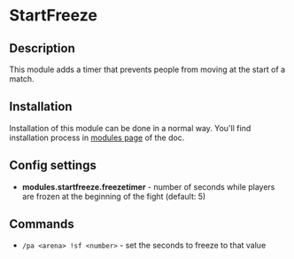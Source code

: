 # StartFreeze

## Description

This module adds a timer that prevents people from moving at the start of a match.

## Installation

Installation of this module can be done in a normal way. You'll find installation process in [modules page](../modules.md#installing-modules) of the doc.

## Config settings

- **modules.startfreeze.freezetimer** \- number of seconds while players are frozen at the beginning of the fight (default: 5) 

## Commands

- `/pa <arena> !sf <number>` \- set the seconds to freeze to that value